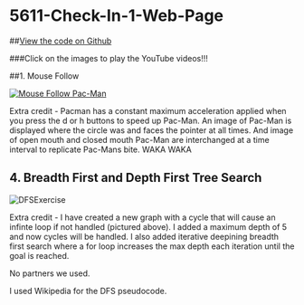 # 5611-Check-In-1-Web-Page

##[View the code on Github](https://github.com/davidbuyck/5611-Check-In-1.git)

###Click on the images to play the YouTube videos!!!

##1. Mouse Follow

[![Mouse Follow Pac-Man](https://img.youtube.com/vi/weyEFJS9z6c/0.jpg)](https://www.youtube.com/watch?v=weyEFJS9z6c)

Extra credit - Pacman has a constant maximum acceleration applied when you press the d or h buttons to speed up Pac-Man. An image of Pac-Man is displayed where the circle was and faces the pointer at all times. And image of open mouth and closed mouth Pac-Man are interchanged at a time interval to replicate Pac-Mans bite. WAKA WAKA

## 4. Breadth First and Depth First Tree Search 

![DFSExercise](https://user-images.githubusercontent.com/47149695/191804663-4427b775-a946-4466-bddf-11f2b49a7cf2.png)

Extra credit - I have created a new graph with a cycle that will cause an infinte loop if not handled (pictured above). I added a maximum depth of 5 and now cycles will be handled. I also added iterative deepining breadth first search where a for loop increases the max depth each iteration until the goal is reached.


No partners we used. 

I used Wikipedia for the DFS pseudocode. 
